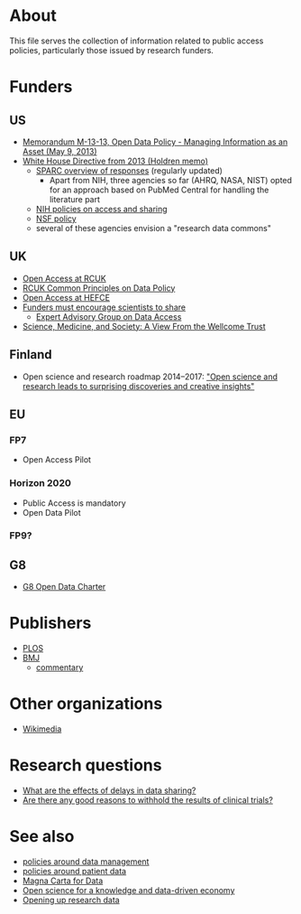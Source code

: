 # About
This file serves the collection of information related to public access policies, particularly those issued by research funders.

# Funders
## US
* [Memorandum M-13-13, Open Data Policy - Managing Information as an Asset (May 9, 2013)](https://www.whitehouse.gov/sites/default/files/omb/memoranda/2013/m-13-13.pdf)
* [White House Directive from 2013 (Holdren memo)](https://www.whitehouse.gov/sites/default/files/microsites/ostp/ostp_public_access_memo_2013.pdf)
  * [SPARC overview of responses](http://www.sparc.arl.org/advocacy/national/directive) (regularly updated)
    * Apart from NIH, three agencies so far (AHRQ, NASA, NIST) opted for an approach based on PubMed Central for handling the literature part
  * [NIH policies on access and sharing](http://grants.nih.gov/grants/sharing.htm)
  * [NSF policy](http://www.nsf.gov/news/special_reports/public_access/)
  * several of these agencies envision a "research data commons"

## UK
* [Open Access at RCUK](http://www.rcuk.ac.uk/research/openaccess/)
* [RCUK Common Principles on Data Policy](http://www.rcuk.ac.uk/research/datapolicy/)
* [Open Access at HEFCE](http://www.hefce.ac.uk/rsrch/oa/)
* [Funders must encourage scientists to share](http://dx.doi.org/10.1038/522129a)
  * [Expert Advisory Group on Data Access](http://www.wellcome.ac.uk/EAGDA)
* [Science, Medicine, and Society: A View From the Wellcome Trust](http://dx.doi.org/10.1001/jama.2015.2004)

## Finland
* Open science and research roadmap 2014–2017: ["Open science and research leads to 
surprising discoveries and creative insights"](http://openscience.fi/documents/14273/0/Open+Science+and+Research+Roadmap+2014-2017/e8eb7704-8ea7-48bb-92e6-c6c954d4a2f2)

## EU
### FP7
* Open Access Pilot

### Horizon 2020
* Public Access is mandatory
* Open Data Pilot

### FP9?

## G8
* [G8 Open Data Charter](http://www.international.gc.ca/g8/open_data_charter-charte_du_g8_sur_les_donnees_ouvertes.aspx?lang=eng)

# Publishers
* [PLOS](http://blogs.plos.org/everyone/2014/02/24/plos-new-data-policy-public-access-data-2/)
* [BMJ](http://dx.doi.org/10.1136/bmj.h2373)
  * [commentary](https://theconversation.com/why-medical-journals-must-make-researchers-share-data-from-clinical-trials-44278)

# Other organizations
* [Wikimedia](http://blog.wikimedia.org/2015/03/18/wikimedia-open-access-policy/)

# Research questions
* [What are the effects of delays in data sharing?](https://lists.okfn.org/pipermail/open-science/2015-April/003923.html)
* [Are there any good reasons to withhold the results of clinical trials?](https://twitter.com/bengoldacre/status/588306140976574464)

# See also
* [policies around data management](https://github.com/Daniel-Mietchen/datascience/blob/master/data-management-plans.md#policies)
* [policies around patient data](http://www.hhs.gov/news/press/2015pres/09/20150902b.html)
* [Magna Carta for Data](https://www.insight-centre.org/magna-carta-for-data)
* [Open science for a knowledge and data-driven economy](https://ec.europa.eu/digital-agenda/en/news/open-science-knowledge-and-data-driven-economy)
* [Opening up research data](http://blog.hefce.ac.uk/2015/09/01/opening-up-research-data/)


